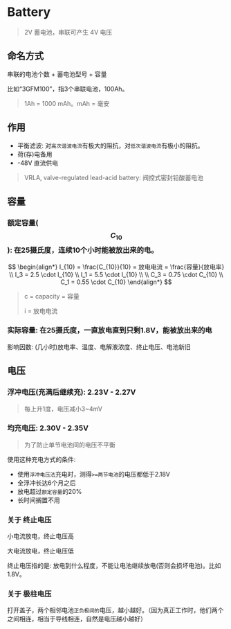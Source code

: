 # Battery

> 2V 蓄电池，串联可产生 4V 电压

## 命名方式

串联的电池个数 + 蓄电池型号 + 容量

比如“3GFM100”，指3个串联电池，100Ah。

> 1Ah = 1000 mAh。mAh = 毫安

## 作用

* 平衡滤波: 对`高次谐波电流`有极大的阻抗，对`低次谐波电流`有极小的阻抗。
* 荷\(存\)电备用
* -48V 直流供电

> VRLA, valve-regulated lead-acid battery: 阀控式密封铅酸蓄电池

## 容量

### 额定容量\($$C_{10}$$\): 在25摄氏度，连续10个小时能被放出来的电。

$$
\begin{align*}
I_{10} = \frac{C_{10}}{10} = 放电电流 = \frac{容量}{放电率}
\\
I_3 = 2.5 \cdot I_{10}
\\ 
I_1 = 5.5 \cdot I_{10}
\\ \\
C_3 = 0.75 \cdot C_{10}
\\ 
C_1 = 0.55 \cdot C_{10}
\end{align*}
$$

> c = capacity = 容量
>
> i = 放电电流

### 实际容量: 在25摄氏度，一直放电直到只剩1.8V，能被放出来的电

影响因数: \(几小时\)放电率、温度、电解液浓度、终止电压、电池新旧

## 电压

### 浮冲电压\(充满后继续充\): 2.23V - 2.27V

> 每上升1度，电压减小3~4mV

### 均充电压: 2.30V - 2.35V

> 为了防止单节电池间的电压不平衡

使用这种充电方式的条件:

* 使用`浮冲电压法`充电时，测得`>=两节电池`的电压都低于2.18V
* 全浮冲长达6个月之后
* 放电超过`额定容量`的20%
* 长时间搁置不用

### 关于 终止电压

小电流放电，终止电压高

大电流放电，终止电压低

终止电压指的是: 放电到什么程度，不能让电池继续放电\(否则会损坏电池\)。比如1.8V。

### 关于 极柱电压

打开盖子，两个相邻电池`正负极间的`电压，越小越好。（因为真正工作时，他们两个之间相连，相当于导线相连，自然是电压越小越好）

